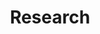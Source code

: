 ---
layout: research
title: Research
category: research
permalink: /Research
header: Research 
main: main
taglist: [UAV,MISSILE,AI]
---
